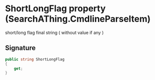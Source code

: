 # ShortLongFlag property (SearchAThing.CmdlineParseItem)
short/long flag final string ( without value if any )

## Signature
```csharp
public string ShortLongFlag
{
    get;
}
```

